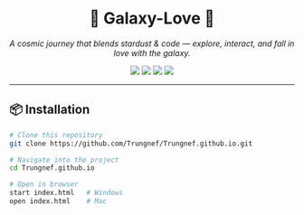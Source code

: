 

<h1 align="center">🌌 Galaxy-Love 💫</h1>
<p align="center">
  <i>A cosmic journey that blends stardust & code — explore, interact, and fall in love with the galaxy.</i>
</p>

<p align="center">
  <a href="https://trungnef.github.io/"><img src="https://img.shields.io/badge/🌐%20Live%20Demo-Visit%20Now-blue?style=for-the-badge"></a>
  <a href="https://github.com/Trungnef/Trungnef.github.io/stargazers"><img src="https://img.shields.io/github/stars/Trungnef/Trungnef.github.io?color=ff69b4&style=for-the-badge"></a>
  <a href="https://github.com/Trungnef/Trungnef.github.io/issues"><img src="https://img.shields.io/github/issues/Trungnef/Trungnef.github.io?color=yellow&style=for-the-badge"></a>
  <a href="https://github.com/Trungnef/Trungnef.github.io"><img src="https://img.shields.io/github/license/Trungnef/Trungnef.github.io?color=green&style=for-the-badge"></a>
</p>

---

## 📦 Installation
```bash
# Clone this repository
git clone https://github.com/Trungnef/Trungnef.github.io.git

# Navigate into the project
cd Trungnef.github.io

# Open in browser
start index.html   # Windows
open index.html    # Mac
